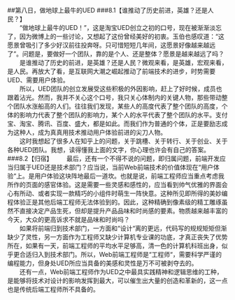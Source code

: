 ##第八日，做地球上最牛的UED
###8.1【谁推动了历史前进，英雄？还是人民？】  
　　“做地球上最牛的UED！”，这是淘宝UED创立之初的口号，现在被渐渐淡忘了，因为微博上的一些讨论，又想起了这份曾经美好的初衷。玉伯也感叹道：“这愿景曾吸引了多少好汉前往投奔呀。只可惜短短几年间，这愿景好像越来越远了”。问题是，要做好一个团队，靠的是个人、还是整体？愿景是越来越远了吗？  
　　是谁推动了历史的前进，是英雄？还是人民？微观来看，是英雄，宏观来看，是人民。再放大了看，是互联网大潮之崛起推动了前端技术的进步，时势需要UED、需要用户体验。  
　　所以，UED团队的创立发展受这些积极的外因影响，赶上了好时候，成员也跟着沾光。然而，我并不关心这个口号，我只关心体制内的关键人物，那些带动整个团队水涨船高的人们。往往我们发现，某些人的高度代表了整个团队的高度，个体的影响力代表了整个团队的影响力，某个人的水平代表了整个团队的水平。支付宝、淘宝、腾讯、百度、盛大，都是如此。而我们作为普通的个体，正是要励志成为这种人，成为真真用技术推动用户体验前进的尖刀人物。  
　　这时我想起了很多人在知乎上的问题，关于跳槽、关于转行、关于创业、关于各种UED团队。我想，读得懂我上面的文字，你心理也许会有自己的答案。  
###8.2【归宿】
　　最后，还有一个不得不说的问题，即归属问题，前端开发应当归属于UED还是技术部门？应当说，当前Web前端技术的价值体现在“用户体验“上。是用户体验这块阵地最后一道坎。也就是说，前端工程师应当重点考虑我所作的页面的感官体验。这是需要一些灵感和感性的，应当看到帅气优雅的界面会心有所动、或者实现一款精巧的小组件时萌生一阵快意。这种所见即所得的美妙编程体验正是其他后端工程师无法体验到的。因此，这种精确到像素级的精工雕琢虽然不直接决定产品生死，但却是提升产品品味和时尚感的要素。物质越来越丰富的今天，大众的更高诉求不就是品味和时尚吗？  
　　如果将前端归到技术部门，一方面和“设计“离的更远，代码写的规规矩矩但渐缺少了灵性，另一方面作为工程师又缺少计算机专业课的功底，才真正丧失了优势所在，如果有一天，前端工程师的平均水平足够高，清一色的计算机科班出身，似乎更合适归入到技术部门。所以，Web前端工程师是“工程师“，需要科学严谨的编程能力，但身处UED所应当具备的美感和灵性是万不可被剥夺去的。  
　　还有一点，Web前端工程师作为UED之中最具实践精神和逻辑思维的工种，是能够将技术对设计的影响发挥到最大，可以催生出大量的创造和革新的，这一点也是传统后端工程师所不具备的。
